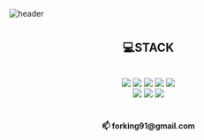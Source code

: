 ![header](https://capsule-render.vercel.app/api?type=waving&color=gradient&height=300&section=header&text=I'm%20YongWoo&fontSize=90)
#
<h2 align="center" >💻STACK</h2>  
<br/>

<div align="center">
  <img src="https://img.shields.io/badge/HTML5-E34F26?style=for-the-badge&logo=HTML5&logoColor=white"> 
  <img src="https://img.shields.io/badge/CSS3-1572B6?style=for-the-badge&logo=CSS3&logoColor=white"> 
  <img src="https://img.shields.io/badge/JavaScript-F7DF1E?style=for-the-badge&logo=JavaScript&logoColor=white"> 
  <img src="https://img.shields.io/badge/React-61DAFB?style=for-the-badge&logo=React&logoColor=white"> 
  <img src="https://img.shields.io/badge/TypeScript-3178C6?style=for-the-badge&logo=TypeScript&logoColor=white">

</div>
<div align="center">  
  <img src="https://img.shields.io/badge/jQuery-0769AD?style=for-the-badge&logo=jQuery&logoColor=white">
  <img src="https://img.shields.io/badge/styledComponents-DB7093?style=for-the-badge&logo=styledComponents&logoColor=white">
    <img src="https://img.shields.io/badge/Sass-CC6699?style=for-the-badge&logo=Sass&logoColor=white"></div>

#
<h4 align="center">📫 forking91@gmail.com</h4>






<!---
pomeranian91/pomeranian91 is a ✨ special ✨ repository because its `README.md` (this file) appears on your GitHub profile.
You can click the Preview link to take a look at your changes.
--->
